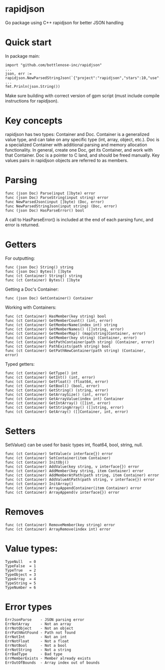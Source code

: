 # rapidjson

Go package using C++ rapidjson for better JSON handling 

# Quick start

In package main:

    import "github.com/bottlenose-inc/rapidjson"
    ...
    json, err := rapidjson.NewParsedStringJson(`{"project":"rapidjson","stars":10,"use":"everywhere"}`)
    ...
    fmt.Prinln(json.String())

Make sure building with correct version of gpm script (must include compile instructions for rapidjson).

# Key concepts

rapidjson has two types: Container and Doc. Container is a generalized value type, and can take on any specific type (int, array, object, etc.). Doc is a specialized Container with additional parsing and memory allocation functionality. In general, create one Doc, get its Container, and work with that Container. Doc is a pointer to C land, and should be freed manually. Key values pairs in rapidjson objects are referred to as members.

# Parsing

    func (json Doc) Parse(input []byte) error
    func (json Doc) ParseString(input string) error
    func NewParsedJson(input []byte) (Doc, error)
    func NewParsedStringJson(input string) (Doc, error)
    func (json Doc) HasParseError() bool

A call to HasParseError() is included at the end of each parsing func, and error is returned.

# Getters

For outputting:

    func (json Doc) String() string
    func (json Doc) Bytes() []byte
    func (ct Container) String() string
    func (ct Container) Bytes() []byte

Getting a Doc's Container:

    func (json Doc) GetContainer() Container 

Working with Containers:

    func (ct Container) HasMember(key string) bool
    func (ct Container) GetMemberCount() (int, error)
    func (ct Container) GetMemberName(index int) string
    func (ct Container) GetMemberNames() ([]string, error)
    func (ct Container) GetMemberMap() (map[string]Container, error) 
    func (ct Container) GetMember(key string) (Container, error)
    func (ct Container) GetPathContainer(path string) (Container, error)
    func (ct Container) PathExists(path string) bool
    func (ct Container) GetPathNewContainer(path string) (Container, error)

Typed getters:

    func (ct Container) GetType() int
    func (ct Container) GetInt() (int, error)
    func (ct Container) GetFloat() (float64, error)
    func (ct Container) GetBool() (bool, error)
    func (ct Container) GetString() (string, error)
    func (ct Container) GetArraySize() (int, error)
    func (ct Container) GetArrayValue(index int) Container
    func (ct Container) GetIntArray() ([]int, error)
    func (ct Container) GetStringArray() ([]string, error)
    func (ct Container) GetArray() ([]Container, int, error)

# Setters

SetValue() can be used for basic types int, float64, bool, string, null.

    func (ct Container) SetValue(v interface{}) error
    func (ct Container) SetContainer(item Container)
    func (ct Container) InitObj()
    func (ct Container) AddValue(key string, v interface{}) error
    func (ct Container) AddMember(key string, item Container) error
    func (ct Container) AddMemberAtPath(path string, item Container) error
    func (ct Container) AddValueAtPath(path string, v interface{}) error
    func (ct Container) InitArray()
    func (ct Container) ArrayAppendContainer(item Container) error
    func (ct Container) ArrayAppend(v interface{}) error

# Removes

    func (ct Container) RemoveMember(key string) error
    func (ct Container) ArrayRemove(index int) error

# Value types:

	TypeNull   = 0
	TypeFalse  = 1
	TypeTrue   = 2
	TypeObject = 3
	TypeArray  = 4
	TypeString = 5
	TypeNumber = 6

# Error types

	ErrJsonParse    - JSON parsing error
	ErrNotArray     - Not an array
	ErrNotObject    - Not an object
	ErrPathNotFound - Path not found
	ErrNotInt       - Not an int
	ErrNotFloat     - Not a float
	ErrNotBool      - Not a bool
	ErrNotString    - Not a string
	ErrBadType      - Bad type
	ErrMemberExists - Member already exists
	ErrOutOfBounds  - Array index out of bounds
